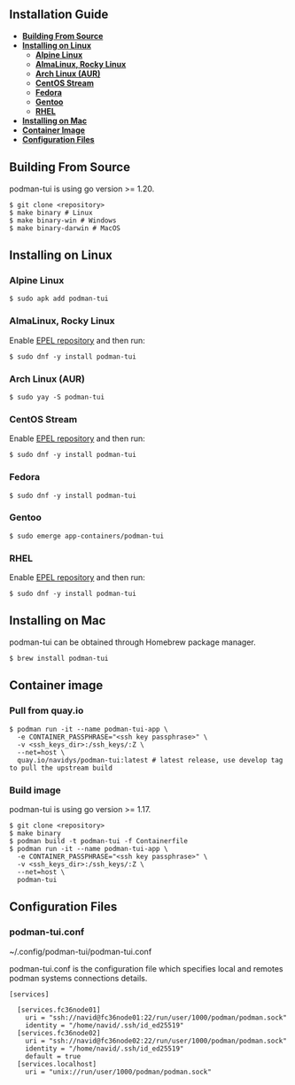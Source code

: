 ## Installation Guide

- [**Building From Source**](#building-from-source)
- [**Installing on Linux**](#installing-on-linux)
  - [**Alpine Linux**](#alpine-linux)
  - [**AlmaLinux, Rocky Linux**](#almalinux-rocky-linux)
  - [**Arch Linux (AUR)**](#arch-linux-aur)
  - [**CentOS Stream**](#centos-stream)
  - [**Fedora**](#fedora)
  - [**Gentoo**](#gentoo)
  - [**RHEL**](#rhel)
- [**Installing on Mac**](#installing-on-mac)
- [**Container Image**](#container-image)
- [**Configuration Files**](#configurations-files)

## Building From Source

podman-tui is using go version >= 1.20.

```shell
$ git clone <repository>
$ make binary # Linux
$ make binary-win # Windows
$ make binary-darwin # MacOS
```

## Installing on Linux

### Alpine Linux

```shell
$ sudo apk add podman-tui
```

### AlmaLinux, Rocky Linux

Enable [EPEL repository](https://docs.fedoraproject.org/en-US/epel/) and then run:

```shell
$ sudo dnf -y install podman-tui
```

### Arch Linux (AUR)

```shell
$ sudo yay -S podman-tui
```

### CentOS Stream

Enable [EPEL repository](https://docs.fedoraproject.org/en-US/epel/) and then run:

```shell
$ sudo dnf -y install podman-tui
```

### Fedora

```shell
$ sudo dnf -y install podman-tui
```

### Gentoo

```shell
$ sudo emerge app-containers/podman-tui
```

### RHEL

Enable [EPEL repository](https://docs.fedoraproject.org/en-US/epel/) and then run:

```shell
$ sudo dnf -y install podman-tui
```

## Installing on Mac

podman-tui can be obtained through Homebrew package manager.

```shell
$ brew install podman-tui
```

## Container image

### Pull from quay.io

```shell
$ podman run -it --name podman-tui-app \
  -e CONTAINER_PASSPHRASE="<ssh key passphrase>" \
  -v <ssh_keys_dir>:/ssh_keys/:Z \
  --net=host \
  quay.io/navidys/podman-tui:latest # latest release, use develop tag to pull the upstream build
```

### Build image

podman-tui is using go version >= 1.17.

```shell
$ git clone <repository>
$ make binary
$ podman build -t podman-tui -f Containerfile
$ podman run -it --name podman-tui-app \
  -e CONTAINER_PASSPHRASE="<ssh key passphrase>" \
  -v <ssh_keys_dir>:/ssh_keys/:Z \
  --net=host \
  podman-tui
```


## Configuration Files

### podman-tui.conf

~/.config/podman-tui/podman-tui.conf

podman-tui.conf is the configuration file which specifies local and remotes podman systems connections details.

```shell
[services]

  [services.fc36node01]
    uri = "ssh://navid@fc36node01:22/run/user/1000/podman/podman.sock"
    identity = "/home/navid/.ssh/id_ed25519"
  [services.fc36node02]
    uri = "ssh://navid@fc36node02:22/run/user/1000/podman/podman.sock"
    identity = "/home/navid/.ssh/id_ed25519"
    default = true
  [services.localhost]
    uri = "unix://run/user/1000/podman/podman.sock"
```
